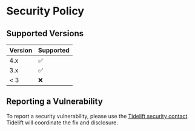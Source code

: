 # Security Policy

## Supported Versions

| Version | Supported          |
| ------- | ------------------ |
| 4.x     | :white_check_mark: |
| 3.x     | :white_check_mark: |
| < 3     | :x:                |

## Reporting a Vulnerability

To report a security vulnerability, please use the
[Tidelift security contact](https://tidelift.com/security).
Tidelift will coordinate the fix and disclosure.
